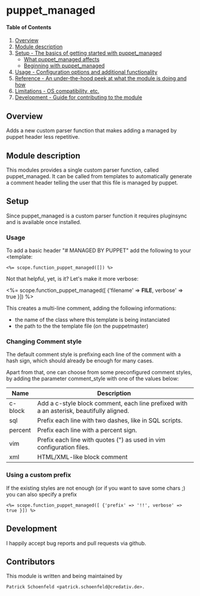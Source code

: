# puppet_managed

#### Table of Contents

1. [Overview](#overview)
1. [Module description](#module-description)
1. [Setup - The basics of getting started with puppet_managed](#setup)
    * [What puppet_managed affects](#what-puppet_managed-affects)
    * [Beginning with puppet_managed](#beginning-with-puppet_managed)
1. [Usage - Configuration options and additional functionality](#usage)
1. [Reference - An under-the-hood peek at what the module is doing and how](#reference)
1. [Limitations - OS compatibility, etc.](#limitations)
1. [Development - Guide for contributing to the module](#development)

## Overview

Adds a new custom parser function that makes adding a managed by puppet header less repetitive.

## Module description

This modules provides a single custom parser function, called
puppet_managed. It can be called from templates to automatically generate a comment header telling the user that this file is managed by puppet.


## Setup

Since puppet_managed is a custom parser function it requires
pluginsync and is available once installed.

### Usage

To add a basic header "# MANAGED BY PUPPET" add the following to your <template:

```puppet
<%= scope.function_puppet_managed([]) %>
```

Not that helpful, yet, is it? Let's make it more verbose:

<%= scope.function_puppet_managed([ {'filename' => __FILE__, verbose' => true }]) %>

This creates a multi-line comment, adding the following informations:

* the name of the class where this template is being instanciated
* the path to the the template file (on the puppetmaster)


### Changing Comment style

The default comment style is prefixing each line of the comment with a hash sign, which should already be enough for many cases.

Apart from that, one can choose from some preconfigured comment styles,
by adding the parameter comment_style with one of the values below:

| Name    | Description                                                                              |
|---------|------------------------------------------------------------------------------------------|
| c-block | Add a c-style block comment, each line prefixed with a an asterisk, beautifully aligned. |
| sql     | Prefix each line with two dashes, like in SQL scripts.                                   |
| percent | Prefix each line with a percent sign.                                                    |
| vim     | Prefix each line with quotes (") as used in vim configuration files.                     |
| xml     | HTML/XML-like block comment                                                              |


### Using a custom prefix

If the existing styles are not enough (or if you want to save some chars ;) you can also specify a prefix

```puppet
<%= scope.function_puppet_managed([ {'prefix' => '!!', verbose' => true }]) %>
```


## Development

I happily accept bug reports and pull requests via github.

## Contributors

This module is written and being maintained by

    Patrick Schoenfeld <patrick.schoenfeld@credativ.de>.

